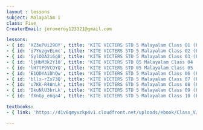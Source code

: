 ```yaml
--- 
layout : lessons 
subject: Malayalam I
class: Five
CreaterEmail: jeromeroy123321@gmail.com

lessons: 
- { id: 'XZ3uPUi29OY', title: 'KITE VICTERS STD 5 Malayalam Class 01 (First Bell-ഫസ്റ്റ് ബെല്‍)' }
- { id: 'i7YuzgvELmc', title: 'KITE VICTERS STD 5 Malayalam Class 02 (First Bell-ഫസ്റ്റ് ബെല്‍)' }
- { id: 'SylODA2i6g8', title: 'KITE VICTERS STD 5 Malayalam Class 03 (First Bell-ഫസ്റ്റ് ബെല്‍)' }
- { id: 'ljHbM3k2Y10', title: 'KITE VICTERS STD 05 Malayalam Class 04 (First Bell-ഫസ്റ്റ് ബെല്‍)' }
- { id: 'lH7tP9VCOYQ', title: 'KITE VICTERS STD 05 Malayalam Class 05 (First Bell-ഫസ്റ്റ് ബെല്‍)' }
- { id: 'E1QDYAiDhQw', title: 'KITE VICTERS STD 5 Malayalam Class 06 (First Bell-ഫസ്റ്റ് ബെല്‍)' }
- { id: 'bllx-rZx73Q', title: 'KITE VICTERS STD 5 Malayalam Class 07 (First Bell-ഫസ്റ്റ് ബെല്‍)' }
- { id: 'u7KK-R48nLk', title: 'KITE VICTERS STD 5 Malayalam Class 08 (First Bell-ഫസ്റ്റ് ബെല്‍)' }
- { id: 'DkuNlU3brLk', title: 'KITE VICTERS STD 5 Malayalam Class 09 (First Bell-ഫസ്റ്റ് ബെല്‍)' }
- { id: 'fXnGp_e6qa4', title: 'KITE VICTERS STD 5 Malayalam Class 10 (First Bell-ഫസ്റ്റ് ബെല്‍)' }

textbooks:
- { link: 'https://d1v6qmyxzkp4v1.cloudfront.net/uploads/ebook/Class_V/Malayalam_AT_Vol/MalayalamAT.pdf', title: 'MalayalamI' , medium: '' }

--- 
```


